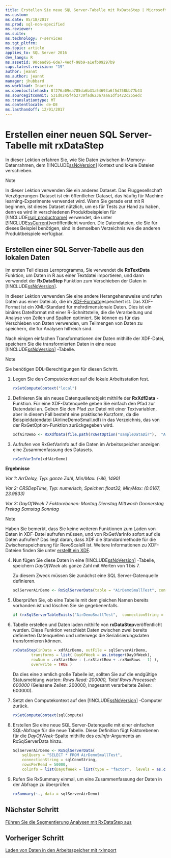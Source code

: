```yaml
---
title: Erstellen Sie neue SQL Server-Tabelle mit RxDataStep | Microsoft Docs
ms.custom: 
ms.date: 05/18/2017
ms.prod: sql-non-specified
ms.reviewer: 
ms.suite: 
ms.technology: r-services
ms.tgt_pltfrm: 
ms.topic: article
applies_to: SQL Server 2016
dev_langs: R
ms.assetid: 98cead96-6de7-4edf-98b9-a1efb09297b9
caps.latest.revision: "19"
author: jeannt
ms.author: jeannt
manager: jhubbard
ms.workload: Inactive
ms.openlocfilehash: 8f276a09ea785da6b31a54693a6f5d758bb77b43
ms.sourcegitcommit: 531d0245f4b2730fad623a7aa61df1422c255edc
ms.translationtype: MT
ms.contentlocale: de-DE
ms.lasthandoff: 12/01/2017
---
```

# <a name="create-new-sql-server-table-using-rxdatastep"></a>Erstellen einer neuen SQL Server-Tabelle mit rxDataStep

In dieser Lektion erfahren Sie, wie Sie Daten zwischen In-Memory-Datenrahmen, dem [!INCLUDE[ssNoVersion](../../includes/ssnoversion-md.md)] Kontext und lokale Dateien verschieben.

> [!NOTE]
> In dieser Lektion verwenden Sie ein anderes Dataset. Das Fluggesellschaft Verzögerungen-Dataset ist ein öffentlicher Dataset, das häufig für Machine learning-Experimente verwendet wird. Wenn Sie gerade erst mit R beginnen, ist dieses Dataset nützlich, um es für Tests zur Hand zu haben, denn es wird in verschiedenen Produktbeispielen für [!INCLUDE[rsql_productname](../../includes/rsql-productname-md.md)] verwendet, die unter [!INCLUDE[ssCurrent](../../includes/sscurrent-md.md)]veröffentlicht wurden. Die Datendateien, die Sie für dieses Beispiel benötigen, sind in demselben Verzeichnis wie die anderen Produktbeispiele verfügbar.

## <a name="create-sql-server-table-from-local-data"></a>Erstellen einer SQL Server-Tabelle aus den lokalen Daten

Im ersten Teil dieses Lernprogramms, Sie verwendet die **RxTextData** Funktion, um Daten in R aus einer Textdatei importieren, und dann verwendet der **RxDataStep** Funktion zum Verschieben der Daten in [!INCLUDE[ssNoVersion](../../includes/ssnoversion-md.md)].

In dieser Lektion verwenden Sie eine andere Herangehensweise und rufen Daten aus einer Datei ab, die im [XDF-Format](https://en.wikipedia.org/wiki/Extensible_Data_Format)gespeichert ist. Das XDF-Format ist ein XML-Standard für mehrdimensionale Daten. Dies ist ein binäres Dateiformat mit einer R-Schnittstelle, die die Verarbeitung und Analyse von Zeilen und Spalten optimiert.  Sie können es für das Verschieben von Daten verwenden, um Teilmengen von Daten zu speichern, die für Analysen hilfreich sind.

Nach einigen einfachen Transformationen der Daten mithilfe der XDF-Datei, speichern Sie die transformierten Daten in eine neue [!INCLUDE[ssNoVersion](../../includes/ssnoversion-md.md)] -Tabelle.

> [!NOTE]
> Sie benötigen DDL-Berechtigungen für diesen Schritt.

1. Legen Sie den Computekontext auf die lokale Arbeitsstation fest.
  
    ```R
    rxSetComputeContext("local")
    ```
  
2. Definieren Sie ein neues Datenquellenobjekt mithilfe der **RxXdfData** -Funktion. Für eine XDF-Datenquelle geben Sie einfach den Pfad zur Datendatei an.  Geben Sie den Pfad zur Datei mit einer Textvariablen, aber in diesem Fall besteht eine praktische Kurzform, da die Beispieldatendatei (AirlineDemoSmall.xdf) in das Verzeichnis, das von der RxGetOption-Funktion zurückgegeben wird.
  
    ```R
    xdfAirDemo <- RxXdfData(file.path(rxGetOption("sampleDataDir"),  "AirlineDemoSmall.xdf"))
    ```

3. Aufrufen von RxGetVarInfo auf die Daten im Arbeitsspeicher anzeigen eine Zusammenfassung des Datasets.
  
    ```R
    rxGetVarInfo(xdfAirDemo)
    ```

**Ergebnisse**

*Var 1: ArrDelay, Typ: ganze Zahl, Min/Max: (-86, 1490)*

*Var 2: CRSDepTime, Typ: numerisch, Speicher: float32, Min/Max: (0.0167, 23.9833)*

*Var 3: DayOfWeek 7 Faktorebenen: Montag Dienstag Mittwoch Donnerstag Freitag Samstag Sonntag*

> [!NOTE]
> 
> Haben Sie bemerkt, dass Sie keine weiteren Funktionen zum Laden von Daten in XDF-Datei aufrufen müssen, und von RxGetVarInfo sofort auf die Daten aufrufen? Das liegt daran, dass XDF die Standardmethode für die Zwischenspeicherung für RevoScaleR ist. Weitere Informationen zu XDF-Dateien finden Sie unter [erstellt ein XDF](https://msdn.microsoft.com/microsoft-r/scaler-data-xdf).
  
4. Nun fügen Sie diese Daten in eine [!INCLUDE[ssNoVersion](../../includes/ssnoversion-md.md)] -Tabelle, speichern _DayOfWeek_ als ganze Zahl mit Werten von 1 bis 7.
  
    Zu diesem Zweck müssen Sie zunächst eine SQL Server-Datenquelle definieren.
  
    ```R
    sqlServerAirDemo <- RxSqlServerData(table = "AirDemoSmallTest", connectionString = sqlConnString)
    ```
  
5. Überprüfen Sie, ob eine Tabelle mit dem gleichen Namen bereits vorhanden ist und löschen Sie sie gegebenenfalls.
  
    ```R
    if (rxSqlServerTableExists("AirDemoSmallTest",  connectionString = sqlConnString))  rxSqlServerDropTable("AirDemoSmallTest",  connectionString = sqlConnString)
    ```
  
6. Tabelle erstellen und Daten laden mithilfe von **rxDataStep**veröffentlicht wurden. Diese Funktion verschiebt Daten zwischen zwei bereits definierten Datenquellen und unterwegs die Serialisierungsdaten transformieren können.
  
    ```R
    rxDataStep(inData = xdfAirDemo, outFile = sqlServerAirDemo,
            transforms = list( DayOfWeek = as.integer(DayOfWeek),
            rowNum = .rxStartRow : (.rxStartRow + .rxNumRows - 1) ),
            overwrite = TRUE )
    ```
  
    Da dies eine ziemlich große Tabelle ist, sollten Sie auf die endgültige Statusmeldung warten: *Rows Read: 200000, Total Rows Processed: 600000* (Gelesene Zeilen: 200000, Insgesamt verarbeitete Zeilen: 600000).
     
7. Setzt den Computekontext auf den [!INCLUDE[ssNoVersion](../../includes/ssnoversion-md.md)] -Computer zurück.

    ```R
    rxSetComputeContext(sqlCompute)
    ```
  
8. Erstellen Sie eine neue SQL Server-Datenquelle mit einer einfachen SQL-Abfrage für die neue Tabelle. Diese Definition fügt Faktorebenen für die *DayOfWeek*-Spalte mithilfe des *colInfo*-Arguments an RxSqlServerData hinzu.
  
    ```R
    SqlServerAirDemo <- RxSqlServerData(
        sqlQuery = "SELECT * FROM AirDemoSmallTest",
        connectionString = sqlConnString,
        rowsPerRead = 50000,
        colInfo = list(DayOfWeek = list(type = "factor",  levels = as.character(1:7))))
    ```
  
9. Rufen Sie RxSummary einmal, um eine Zusammenfassung der Daten in der Abfrage zu überprüfen.
  
    ```R
    rxSummary(~., data = sqlServerAirDemo)
    ```

## <a name="next-step"></a>Nächster Schritt

[Führen Sie die Segmentierung Analysen mit RxDataStep aus](../../advanced-analytics/tutorials/deepdive-perform-chunking-analysis-using-rxdatastep.md)

## <a name="previous-step"></a>Vorheriger Schritt

[Laden von Daten in den Arbeitsspeicher mit rxImport](../../advanced-analytics/tutorials/deepdive-load-data-into-memory-using-rximport.md)


